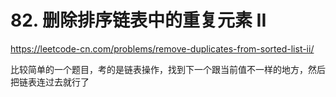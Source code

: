 # 82. 删除排序链表中的重复元素 II

https://leetcode-cn.com/problems/remove-duplicates-from-sorted-list-ii/

比较简单的一个题目，考的是链表操作，找到下一个跟当前值不一样的地方，然后把链表连过去就行了